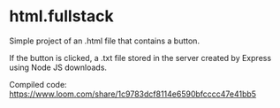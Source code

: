 # html.fullstack

Simple project of an .html file that contains a button.

If the button  is clicked, a .txt file stored in the server created by Express using Node JS downloads.

Compiled code:
https://www.loom.com/share/1c9783dcf8114e6590bfcccc47e41bb5
